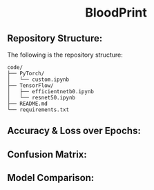 <h1 align="center">BloodPrint</h1>

## Repository Structure:
The following is the repository structure:
```
code/
├── PyTorch/
│   └── custom.ipynb
├── TensorFlow/
│   ├── efficientnetb0.ipynb
│   └── resnet50.ipynb
├── README.md
└── requirements.txt
```

## Accuracy & Loss over Epochs:

## Confusion Matrix:

## Model Comparison:
